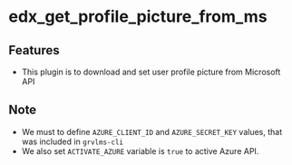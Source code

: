 # edx_get_profile_picture_from_ms

## Features

- This plugin is to download and set user profile picture from Microsoft API

## Note

- We must to define `AZURE_CLIENT_ID` and `AZURE_SECRET_KEY` values, that was included in `grvlms-cli`
- We also set `ACTIVATE_AZURE` variable is `true` to active Azure API.
